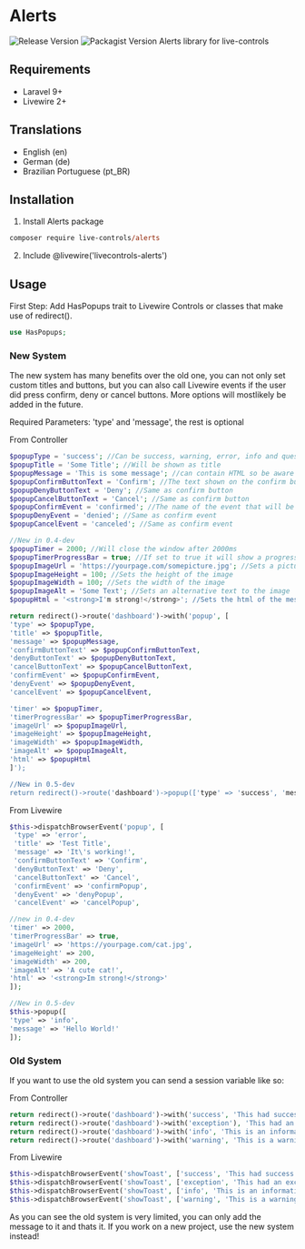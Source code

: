 # Alerts
 ![Release Version](https://img.shields.io/github/v/release/live-controls/alerts)
 ![Packagist Version](https://img.shields.io/packagist/v/live-controls/alerts?color=%23007500)
 Alerts library for live-controls

## Requirements
- Laravel 9+
- Livewire 2+


## Translations
- English (en)
- German (de)
- Brazilian Portuguese (pt_BR)


## Installation

1. Install Alerts package
```ps
composer require live-controls/alerts
```
2. Include @livewire('livecontrols-alerts')


## Usage
First Step:
Add HasPopups trait to Livewire Controls or classes that make use of redirect().
```php
use HasPopups;
```

### New System
The new system has many benefits over the old one, you can not only set custom titles and buttons, but you can also call Livewire events if the user did press confirm, deny or cancel buttons. More options will mostlikely be added in the future.

Required Parameters: 'type' and 'message', the rest is optional

From Controller
```php
$popupType = 'success'; //Can be success, warning, error, info and question
$popupTitle = 'Some Title'; //Will be shown as title
$popupMessage = 'This is some message'; //can contain HTML so be aware of that!
$popupConfirmButtonText = 'Confirm'; //The text shown on the confirm button, if you dont want to show the button set it to null or don't set it in the call
$popupDenyButtonText = 'Deny'; //Same as confirm button
$popupCancelButtonText = 'Cancel'; //Same as confirm button
$popupConfirmEvent = 'confirmed'; //The name of the event that will be called when the user clicks on the confirm button set to null or don't set it in the call to ignore it
$popupDenyEvent = 'denied'; //Same as confirm event
$popupCancelEvent = 'canceled'; //Same as confirm event

//New in 0.4-dev
$popupTimer = 2000; //Will close the window after 2000ms
$popupTimerProgressBar = true; //If set to true it will show a progressbar on the bottom
$popupImageUrl = 'https://yourpage.com/somepicture.jpg'; //Sets a picture for the popup
$popupImageHeight = 100; //Sets the height of the image
$popupImageWidth = 100; //Sets the width of the image
$popupImageAlt = 'Some Text'; //Sets an alternative text to the image
$popupHtml = '<strong>I'm strong!</strong>'; //Sets the html of the message, ignores message if set! Take care with that and don't allow userinput on this one!

return redirect()->route('dashboard')->with('popup', [
'type' => $popupType,
'title' => $popupTitle,
'message' => $popupMessage,
'confirmButtonText' => $popupConfirmButtonText,
'denyButtonText' => $popupDenyButtonText,
'cancelButtonText' => $popupCancelButtonText,
'confirmEvent' => $popupConfirmEvent,
'denyEvent' => $popupDenyEvent,
'cancelEvent' => $popupCancelEvent,

'timer' => $popupTimer,
'timerProgressBar' => $popupTimerProgressBar,
'imageUrl' => $popupImageUrl,
'imageHeight' => $popupImageHeight,
'imageWidth' => $popupImageWidth,
'imageAlt' => $popupImageAlt,
'html' => $popupHtml
]');

//New in 0.5-dev
return redirect()->route('dashboard')->popup(['type' => 'success', 'message' => 'Hello World!']);
```

From Livewire
```php
$this->dispatchBrowserEvent('popup', [
 'type' => 'error',
 'title' => 'Test Title',
 'message' => 'It\'s working!',
 'confirmButtonText' => 'Confirm',
 'denyButtonText' => 'Deny',
 'cancelButtonText' => 'Cancel',
 'confirmEvent' => 'confirmPopup',
 'denyEvent' => 'denyPopup',
 'cancelEvent' => 'cancelPopup',

//new in 0.4-dev
'timer' => 2000,
'timerProgressBar' => true,
'imageUrl' => 'https://yourpage.com/cat.jpg',
'imageHeight' => 200,
'imageWidth' => 200,
'imageAlt' => 'A cute cat!',
'html' => '<strong>Im strong!</strong>'
]);

//New in 0.5-dev
$this->popup([
'type' => 'info',
'message' => 'Hello World!'
]);
```

### Old System
If you want to use the old system you can send a session variable like so:

From Controller
```php
return redirect()->route('dashboard')->with('success', 'This had success!'); //Will show a success popup
return redirect()->route('dashboard')->with('exception'), 'This had an exception!'); //Will show an error popup
return redirect()->route('dashboard')->with('info', 'This is an information'); //Will show an info popup
return redirect()->route('dashboard')->with('warning', 'This is a warning'); //Will show a warning popup
```

From Livewire
```php
$this->dispatchBrowserEvent('showToast', ['success', 'This had success!']); //Will show a success popup
$this->dispatchBrowserEvent('showToast', ['exception', 'This had an exception']); //Will show an error popup
$this->dispatchBrowserEvent('showToast', ['info', 'This is an information']); //Will show an info popup
$this->dispatchBrowserEvent('showToast', ['warning', 'This is a warning']); //Will show a warning popup
```
As you can see the old system is very limited, you can only add the message to it and thats it. If you work on a new project, use the new system instead!
